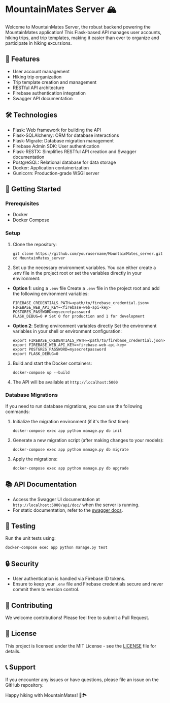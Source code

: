# MountainMates Server 🏔️

Welcome to MountainMates Server, the robust backend powering the MountainMates application! This Flask-based API manages user accounts, hiking trips, and trip templates, making it easier than ever to organize and participate in hiking excursions.

## 🌟 Features

- User account management
- Hiking trip organization
- Trip template creation and management
- RESTful API architecture
- Firebase authentication integration
- Swagger API documentation

## 🛠️ Technologies

- Flask: Web framework for building the API
- Flask-SQLAlchemy: ORM for database interactions
- Flask-Migrate: Database migration management
- Firebase Admin SDK: User authentication
- Flask-RESTX: Simplifies RESTful API creation and Swagger documentation
- PostgreSQL: Relational database for data storage
- Docker: Application containerization
- Gunicorn: Production-grade WSGI server

## 🚀 Getting Started

### Prerequisites

- Docker
- Docker Compose

### Setup

1. Clone the repository:
   ```
   git clone https://github.com/yourusername/MountainMates_server.git
   cd MountainMates_server
   ```

2. Set up the necessary environment variables. You can either create a .env file in the project root or set the variables directly in your environment:

- **Option 1**: using a `.env` file
    Create a `.env` file in the project root and add the following  environment variables:
   ```
   FIREBASE_CREDENTIALS_PATH=<path/to/firebase_credential.json>
   FIREBASE_WEB_API_KEY=<firebase-web-api-key>
   POSTGRES_PASSWORD=mysecretpassword
   FLASK_DEBUG=0 # Set 0 for production and 1 for development
   ```
- **Option 2**: Setting environment variables directly
    Set the environment variables in your shell or environment configuration:
   ```
   export FIREBASE_CREDENTIALS_PATH=<path/to/firebase_credential.json>
   export FIREBASE_WEB_API_KEY=<firebase-web-api-key>
   export POSTGRES_PASSWORD=mysecretpassword
   export FLASK_DEBUG=0
   ```

3. Build and start the Docker containers:
   ```
   docker-compose up --build
   ```

4. The API will be available at `http://localhost:5000`

### Database Migrations

If you need to run database migrations, you can use the following commands:

1. Initialize the migration environment (if it's the first time):
    ```
    docker-compose exec app python manage.py db init
    ```

2. Generate a new migration script (after making changes to your models):
    ```
    docker-compose exec app python manage.py db migrate
    ```

3. Apply the migrations:
    ```
    docker-compose exec app python manage.py db upgrade
    ```

## 📚 API Documentation

- Access the Swagger UI documentation at `http://localhost:5000/api/doc/` when the server is running.
- For static documentation, refer to the [swagger docs](https://vedovati-matteo.github.io/MountainMates_server/swagger.html).

## 🧪 Testing

Run the unit tests using:

```
docker-compose exec app python manage.py test
```

## 🔒 Security

- User authentication is handled via Firebase ID tokens.
- Ensure to keep your `.env` file and Firebase credentials secure and never commit them to version control.

## 🤝 Contributing

We welcome contributions! Please feel free to submit a Pull Request.

## 📄 License

This project is licensed under the MIT License - see the [LICENSE](LICENSE) file for details.

## 📞 Support

If you encounter any issues or have questions, please file an issue on the GitHub repository.

Happy hiking with MountainMates! 🥾🏞️